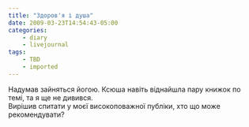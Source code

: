 ```yaml
---
title: "Здоров'я і душа"
date: 2009-03-23T14:54:43-05:00
categories:
    - diary
    - livejournal
tags:
    - TBD
    - imported
---
```


Надумав зайняться йогою. Ксюша навіть віднайшла пару книжок по темі, та я ще не дивився.  
Вирішив спитати у моєї високоповажної публіки, хто що може рекомендувати?